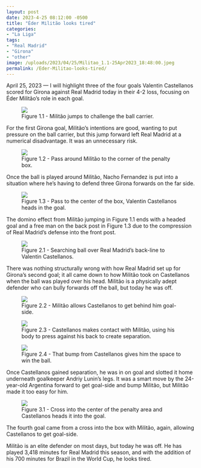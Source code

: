 ```yaml
---
layout: post
date: 2023-4-25 08:12:00 -0500
title: "Éder Militão looks tired"
categories: 
- "La Liga"
tags: 
- "Real Madrid"
- "Girona"
- "other"
image: /uploads/2023/04/25/Militao_1.1-25Apr2023_18:48:00.jpeg
permalink: /Eder-Militao-looks-tired/
---
```


April 25, 2023 — I will highlight three of the four goals Valentin Castellanos scored for Girona against Real Madrid today in their 4-2 loss, focusing on Éder Militão’s role in each goal.

<figure>
    <img src="https://tacticsjournal.com/uploads/2023/04/25/Militao_1.1-25Apr2023_18:48:00.jpeg">
    <figcaption>Figure 1.1 - Militão jumps to challenge the ball carrier.</figcaption>
</figure>
For the first Girona goal, Militão’s intentions are good, wanting to put pressure on the ball carrier, but this jump forward left Real Madrid at a numerical disadvantage. It was an unnecessary risk.

<figure>
    <img src="https://tacticsjournal.com/uploads/2023/04/25/Militao_1.2-25Apr2023_18:38:46.jpeg">
    <figcaption>Figure 1.2 - Pass around Militão to the corner of the penalty box.</figcaption>
</figure>
Once the ball is played around Militão, Nacho Fernandez is put into a situation where he’s having to defend three Girona forwards on the far side.

<figure>
    <img src="https://tacticsjournal.com/uploads/2023/04/25/Militao_1.3-25Apr2023_18:55:06.jpeg">
    <figcaption>Figure 1.3 - Pass to the center of the box, Valentin Castellanos heads in the goal.</figcaption>
</figure>
The domino effect from Militão jumping in Figure 1.1 ends with a headed goal and a free man on the back post in Figure 1.3 due to the compression of Real Madrid’s defense into the front post.

<figure>
    <img src="https://tacticsjournal.com/uploads/2023/04/25/Militao_2.1-25Apr2023_18:59:03.jpeg">
    <figcaption>Figure 2.1 - Searching ball over Real Madrid’s back-line to Valentin Castellanos.</figcaption>
</figure>

There was nothing structurally wrong with how Real Madrid set up for Girona’s second goal; it all came down to how Militão took on Castellanos when the ball was played over his head. Militão is a physically adept defender who can bully forwards off the ball, but today he was off.

<figure>
    <img src="https://tacticsjournal.com/uploads/2023/04/25/Image-25Apr2023_19:02:49.jpeg">
    <figcaption>Figure 2.2 - Militão allows Castellanos to get behind him goal-side.</figcaption>
</figure>
<figure>
    <img src="https://tacticsjournal.com/uploads/2023/04/25/Image-25Apr2023_19:03:16.jpeg">
    <figcaption>Figure 2.3 - Castellanos makes contact with Militão, using his body to press against his back to create separation.</figcaption>
</figure>
<figure>
    <img src="https://tacticsjournal.com/uploads/2023/04/25/Image-25Apr2023_19:03:49.jpeg">
    <figcaption>Figure 2.4 - That bump from Castellanos gives him the space to win the ball.</figcaption>
</figure>

Once Castellanos gained separation, he was in on goal and slotted it home underneath goalkeeper Andriy Lunin’s legs. It was a smart move by the 24-year-old Argentina forward to get goal-side and bump Militão, but Militão made it too easy for him.

<figure>
    <img src="https://tacticsjournal.com/uploads/2023/04/25/Image-25Apr2023_19:04:19.jpeg">
    <figcaption>Figure 3.1 - Cross into the center of the penalty area and Castellanos heads it into the goal.</figcaption>
</figure> 
The fourth goal came from a cross into the box with Militão, again, allowing Castellanos to get goal-side.

Militão is an elite defender on most days, but today he was off. He has played 3,418 minutes for Real Madrid this season, and with the addition of his 700 minutes for Brazil in the World Cup, he looks tired. 
